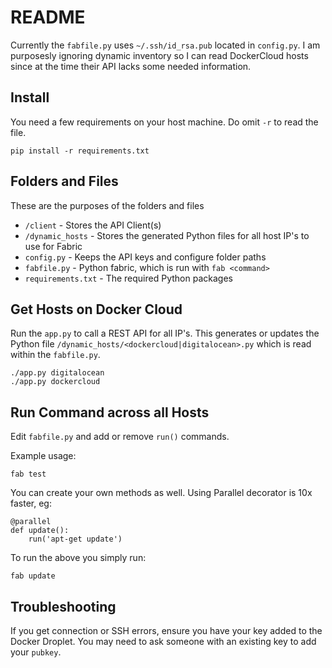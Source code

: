 # README

Currently the `fabfile.py` uses `~/.ssh/id_rsa.pub` located in `config.py`.
I am purposesly ignoring dynamic inventory so I can read DockerCloud hosts since at
the time their API lacks some needed information.

## Install
You need a few requirements on your host machine. Do omit `-r` to read the file.
```
pip install -r requirements.txt
```

## Folders and Files
These are the purposes of the folders and files

- `/client` - Stores the API Client(s)
- `/dynamic_hosts` - Stores the generated Python files for all host IP's to use for Fabric
- `config.py` - Keeps the API keys and configure folder paths
- `fabfile.py` - Python fabric, which is run with `fab <command>`
- `requirements.txt` - The required Python packages


## Get Hosts on Docker Cloud
Run the `app.py` to call a REST API for all IP's.
This generates or updates the Python file `/dynamic_hosts/<dockercloud|digitalocean>.py` which is read within the `fabfile.py`.

```
./app.py digitalocean
./app.py dockercloud
```

## Run Command across all Hosts

Edit `fabfile.py` and add or remove `run()` commands.

Example usage:
```
fab test
```

You can create your own methods as well. Using Parallel decorator is 10x faster, eg:
```
@parallel
def update():
    run('apt-get update')
```

To run the above you simply run:
```
fab update
```

## Troubleshooting

If you get connection or SSH errors, ensure you have your key added to the Docker Droplet. You may need to ask someone with an existing key to add your `pubkey`.
